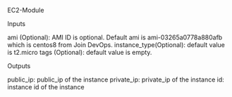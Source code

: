 EC2-Module

Inputs

ami (Optional): AMI ID is optional. Default ami is ami-03265a0778a880afb which is centos8 from Join DevOps.
instance_type(Optional): default value is t2.micro
tags (Optional): default value is empty.

Outputs

public_ip: public_ip of the instance
private_ip: private_ip of the instance
id: instance id of the instance